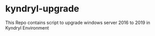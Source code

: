 # kyndryl-upgrade
This Repo contains script to upgrade windows server 2016 to 2019 in Kyndryl Environment

